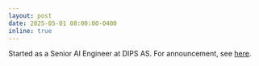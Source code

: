 ```yaml
---
layout: post
date: 2025-05-01 08:00:00-0400
inline: true
---
```


Started as a Senior AI Engineer at DIPS AS. For announcement, see [here](https://www.linkedin.com/posts/andr%C3%A9-pedersen_im-excited-to-share-that-ive-started-activity-7324026683718619136-JxJ_?utm_source=share&utm_medium=member_desktop&rcm=ACoAACbmsQIB6wAZonW0zbixatKl6t0LShm_Q4E).